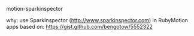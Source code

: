 motion-sparkinspector

why: use SparkInspector (http://www.sparkinspector.com) in RubyMotion apps
based on: https://gist.github.com/bengotow/5552322